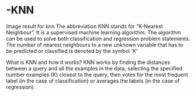 # -KNN
Image result for knn
The abbreviation KNN stands for “K-Nearest Neighbour”. It is a supervised machine learning algorithm. The algorithm can be used to solve both classification and regression problem statements. The number of nearest neighbours to a new unknown variable that has to be predicted or classified is denoted by the symbol 'K'


What is KNN and how it works?
KNN works by finding the distances between a query and all the examples in the data, selecting the specified number examples (K) closest to the query, then votes for the most frequent label (in the case of classification) or averages the labels (in the case of regression).
